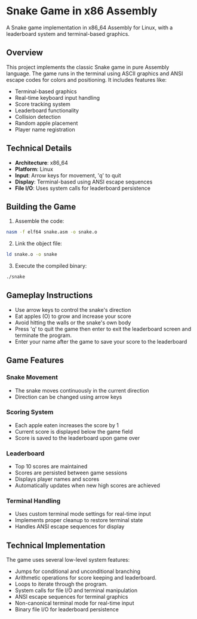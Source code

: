 # Snake Game in x86 Assembly
A  Snake game implementation in x86_64 Assembly for Linux, with a leaderboard system and terminal-based graphics.

## Overview
This project implements the classic Snake game in pure Assembly language. The game runs in the terminal using ASCII graphics and ANSI escape codes for colors and positioning. It includes features like:

- Terminal-based graphics
- Real-time keyboard input handling
- Score tracking system
- Leaderboard functionality
- Collision detection
- Random apple placement
- Player name registration

## Technical Details

- **Architecture**: x86_64
- **Platform**: Linux
- **Input**: Arrow keys for movement, 'q' to quit
- **Display**: Terminal-based using ANSI escape sequences
- **File I/O**: Uses system calls for leaderboard persistence

## Building the Game

1. Assemble the code:
```bash
nasm -f elf64 snake.asm -o snake.o
```

2. Link the object file:
```bash
ld snake.o -o snake
```


3. Execute the compiled binary:
```bash
./snake
```

## Gameplay Instructions
- Use arrow keys to control the snake's direction
- Eat apples (O) to grow and increase your score
- Avoid hitting the walls or the snake's own body
- Press 'q' to quit the game then enter to exit the leaderboard screen and terminate the program.
- Enter your name after the game to save your score to the leaderboard

## Game Features

### Snake Movement
- The snake moves continuously in the current direction
- Direction can be changed using arrow keys

### Scoring System
- Each apple eaten increases the score by 1
- Current score is displayed below the game field
- Score is saved to the leaderboard upon game over

### Leaderboard
- Top 10 scores are maintained
- Scores are persisted between game sessions
- Displays player names and scores
- Automatically updates when new high scores are achieved


### Terminal Handling

- Uses custom terminal mode settings for real-time input
- Implements proper cleanup to restore terminal state
- Handles ANSI escape sequences for display

## Technical Implementation

The game uses several low-level system features:
- Jumps for conditional and unconditional branching
- Arithmetic operations for score keeping and leaderboard.
- Loops to iterate through the program.
- System calls for file I/O and terminal manipulation
- ANSI escape sequences for terminal graphics
- Non-canonical terminal mode for real-time input
- Binary file I/O for leaderboard persistence

